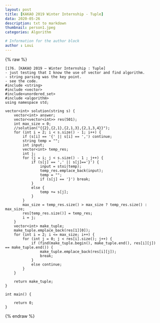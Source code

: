 ```yaml
---
layout: post
title: [KAKAO 2019 Winter Internship - Tuple]
data: 2020-05-26
description: txt to markdown
thumbnail: person1.jpeg
categories: Algorithm

# Information for the author block
author : Loui
---
```


{% raw %}

	﻿[176. [KAKAO 2019 – Winter Internship : Tuple]
	- just testing that I know the use of vector and find algorithm.
	- string parsing was the key point. 
	- see the code.
	#include <string>
	#include <vector>
	#include<unordered_set>
	#include <algorithm>
	using namespace std;
	
	vector<int> solution(string s) {
		vector<int> answer;
		vector<vector<int>> res(501);
		int max_size = 0;
		//solution("{{2},{2,1},{2,1,3},{2,1,3,4}}");
		for (int i = 2; i < s.size() - 1; i++) {
			if (s[i] == '{' || s[i] == ',') continue;
			string temp = "";
			int input;
			vector<int> temp_res;
			int j;
			for (j = i; j < s.size() - 1 ; j++) {
				if (s[j] == ',' || s[j]=='}') {
					input = stoi(temp);
					temp_res.emplace_back(input);
					temp = "";
					if (s[j] == '}') break;
				}
				else {
					temp += s[j];
				}
			}
			max_size = temp_res.size() > max_size ? temp_res.size() : max_size;
			res[temp_res.size()] = temp_res;
			i = j;
		}
		vector<int> make_tuple;
		make_tuple.emplace_back(res[1][0]);
		for (int i = 2; i <= max_size; i++) {
			for (int j = 0; j < res[i].size(); j++) {
				if (find(make_tuple.begin(), make_tuple.end(), res[i][j]) == make_tuple.end()) {
					make_tuple.emplace_back(res[i][j]);
					break;
				}
				else continue;
			}
		}
	
		return make_tuple;
	}
	
	int main() {
	
		return 0;
	}
	
	
{% endraw %}
